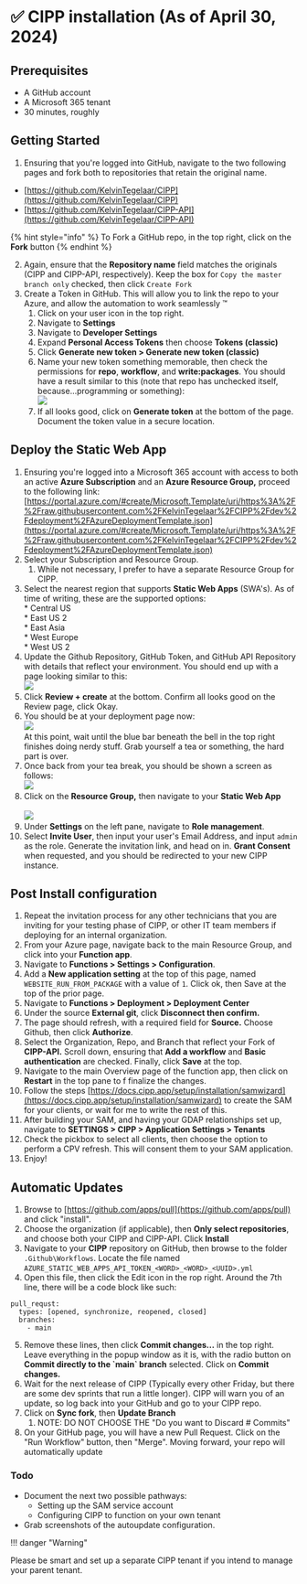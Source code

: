 <!-- # Welcome to MkDocs

For full documentation visit [mkdocs.org](https://www.mkdocs.org).

## Commands

* `mkdocs new [dir-name]` - Create a new project.
* `mkdocs serve` - Start the live-reloading docs server.
* `mkdocs build` - Build the documentation site.
* `mkdocs -h` - Print help message and exit.

## Project layout

    mkdocs.yml    # The configuration file.
    docs/
        index.md  # The documentation homepage.
        ...       # Other markdown pages, images and other files. -->
# ✅ CIPP installation (As of April 30, 2024)

## Prerequisites

* A GitHub account
* A Microsoft 365 tenant
* 30 minutes, roughly

## Getting Started

1. Ensuring that you're logged into GitHub, navigate to the two following pages and fork both to repositories that retain the original name.

* [https://github.com/KelvinTegelaar/CIPP](https://github.com/KelvinTegelaar/CIPP)
* [https://github.com/KelvinTegelaar/CIPP-API](https://github.com/KelvinTegelaar/CIPP-API)

{% hint style="info" %}
To Fork a GitHub repo, in the top right, click on the **Fork** button
{% endhint %}

2. Again, ensure that the **Repository name** field matches the originals (CIPP and CIPP-API, respectively). Keep the box for `Copy the master branch only` checked, then click `Create Fork`
3. Create a Token in GitHub. This will allow you to link the repo to your Azure, and allow the automation to work seamlessly :tm:
   1. Click on your user icon in the top right.
   2. Navigate to **Settings**
   3. Navigate to **Developer Settings**
   4. Expand **Personal Access Tokens** then choose **Tokens (classic)**
   5. Click **Generate new token > Generate new token (classic)**
   6. Name your new token something memorable, then check the permissions for **repo**, **workflow**, and **write:packages**. You should have a result similar to this (note that repo has unchecked itself, because...programming or something):\
      ![](<.gitbook/assets/image (4).png>)
   7. If all looks good, click on **Generate token** at the bottom of the page. Document the token value in a secure location.

## Deploy the Static Web App

1. Ensuring you're logged into a Microsoft 365 account with access to both an active **Azure Subscription** and an **Azure Resource Group,** proceed to the following link:\
   [https://portal.azure.com/#create/Microsoft.Template/uri/https%3A%2F%2Fraw.githubusercontent.com%2FKelvinTegelaar%2FCIPP%2Fdev%2Fdeployment%2FAzureDeploymentTemplate.json](https://portal.azure.com/#create/Microsoft.Template/uri/https%3A%2F%2Fraw.githubusercontent.com%2FKelvinTegelaar%2FCIPP%2Fdev%2Fdeployment%2FAzureDeploymentTemplate.json)
2. Select your Subscription and Resource Group.&#x20;
   1. While not necessary, I prefer to have a separate Resource Group for CIPP.
3. Select the nearest region that supports **Static Web Apps** (SWA's). As of time of writing, these are the supported options:\
   \* Central US\
   \* East US 2\
   \* East Asia\
   \* West Europe\
   \* West US 2
4. Update the Github Repository, GitHub Token, and GitHub API Repository with details that reflect your environment. You should end up with a page looking similar to this:\
   ![](<.gitbook/assets/image (5).png>)
5. Click **Review + create** at the bottom. Confirm all looks good on the Review page, click Okay.
6. You should be at your deployment page now:\
   ![](<.gitbook/assets/image (6).png>)\
   At this point, wait until the blue bar beneath the bell in the top right finishes doing nerdy stuff. Grab yourself a tea or something, the hard part is over.
7. Once back from your tea break, you should be shown a screen as follows:\
   ![](.gitbook/assets/image.png)
8. Click on the **Resource Group,** then navigate to your **Static Web App**\
   \
   ![](<.gitbook/assets/image (2).png>)
9. Under **Settings** on the left pane, navigate to **Role management**.
10. Select **Invite User**, then input your user's Email Address, and input `admin` as the role. Generate the invitation link, and head on in. **Grant Consent** when requested, and you should be redirected to your new CIPP instance.

## Post Install configuration

1. Repeat the invitation process for any other technicians that you are inviting for your testing phase of CIPP, or other IT team members if deploying for an internal organization.
2. From your Azure page, navigate back to the main Resource Group, and click into your **Function app**.
3. Navigate to **Functions > Settings > Configuration**.
4. Add a **New application setting** at the top of this page, named `WEBSITE_RUN_FROM_PACKAGE` with a value of `1`. Click ok, then Save at the top of the prior page.
5. Navigate to **Functions > Deployment > Deployment Center**
6. Under the source **External git**, click **Disconnect then confirm.**
7. The page should refresh, with a required field for **Source.** Choose Github, then click **Authorize**.
8. Select the Organization, Repo, and Branch that reflect your Fork of **CIPP-API.** Scroll down, ensuring that **Add a workflow** and **Basic authentication** are checked. Finally, click **Save** at the top.
9. Navigate to the main Overview page of the function app, then click on **Restart** in the top pane to f finalize the changes.
10. Follow the steps [https://docs.cipp.app/setup/installation/samwizard](https://docs.cipp.app/setup/installation/samwizard) to create the SAM for your clients, or wait for me to write the rest of this.
11. After building your SAM, and having your GDAP relationships set up, navigate to **SETTINGS > CIPP > Application Settings > Tenants**
12. Check the pickbox to select all clients, then choose the option to perform a CPV refresh. This will consent them to your SAM application.
13. Enjoy!

## Automatic Updates

1. Browse to [https://github.com/apps/pull](https://github.com/apps/pull) and click "install".
2. Choose the organization (if applicable), then **Only select repositories**, and choose both your CIPP and CIPP-API. Click **Install**
3. Navigate to your **CIPP** repository on GitHub, then browse to the folder `.Github\Workflows`. Locate the file named `AZURE_STATIC_WEB_APPS_API_TOKEN_<WORD>_<WORD>_<UUID>.yml`
4. Open this file, then click the Edit icon in the rop right. Around the 7th line, there will be a code block like such:

```
pull_requst:
  types: [opened, synchronize, reopened, closed]
  branches:
    - main
```

5. Remove these lines, then click **Commit changes...** in the top right. Leave everything in the popup window as it is, with the radio button on **Commit directly to the \`main\` branch** selected. Click on **Commit changes.**
6. Wait for the next release of CIPP (Typically every other Friday, but there are some dev sprints that run a little longer). CIPP will warn you of an update, so log back into your GitHub and go to your CIPP repo.
7. Click on **Sync fork**, then **Update Branch**
   1. NOTE: DO NOT CHOOSE THE "Do you want to Discard # Commits"
8. On your GitHub page, you will have a new Pull Request. Click on the "Run Workflow" button, then "Merge". Moving forward, your repo will automatically update

### Todo

* Document the next two possible pathways:
  * Setting up the SAM service account
  * Configuring CIPP to function on your own tenant
* Grab screenshots of the autoupdate configuration.

!!! danger "Warning"

  Please be smart and set up a separate CIPP tenant if you intend to manage your parent tenant.
